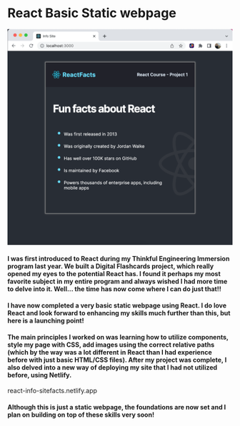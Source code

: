 # React Basic Static webpage 

<img src="./public/images/ScreenShot.png">

#### I was first introduced to React during my Thinkful Engineering Immersion program last year. We built a Digital Flashcards project, which really opened my eyes to the potential React has. I found it perhaps my most favorite subject in my entire program and always wished I had more time to delve into it. Well... the time has now come where I can do just that!!

#### I have now completed a very basic static webpage using React. I do love React and look forward to enhancing my skills much further than this, but here is a launching point!

#### The main principles I worked on was learning how to utilize components, style my page with CSS, add images using the correct relative paths (which by the way was a lot different in React than I had experience before with just basic HTML/CSS files). After my project was complete, I also delved into a new way of deploying my site that I had not utilized before, using Netlify.

react-info-sitefacts.netlify.app

#### Although this is just a static webpage, the foundations are now set and I plan on building on top of these skills very soon!
